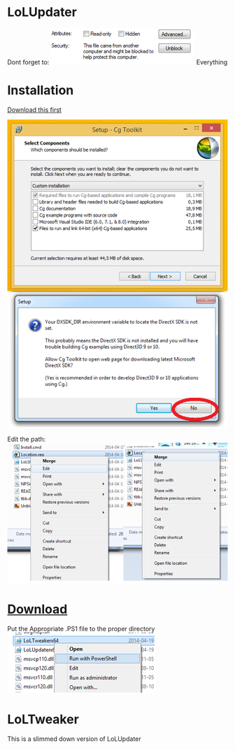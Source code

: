 LoLUpdater
==========
Dont forget to:
![alt text](Unblock.png)
Everything

Installation
============

[Download this first](http://developer.download.nvidia.com/cg/Cg_3.1/Cg-3.1_April2012_Setup.exe)


![alt text](CG.png)

Edit the path:
![alt text](Location.png)

[Download](https://github.com/Loggan08/LoLUpdater/archive/master.zip)
==========
Put the Appropriate .PS1 file to the proper directory
![alt text](Execute.png)

LoLTweaker
==========
This is a slimmed down version of LoLUpdater
















